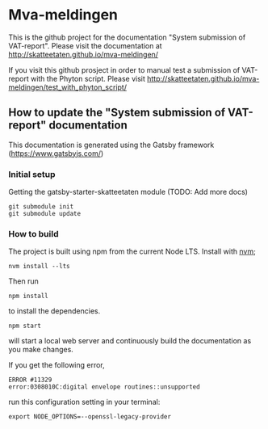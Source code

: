# Mva-meldingen

This is the github project for the documentation "System submission of VAT-report". 
Please visit the documentation at http://skatteetaten.github.io/mva-meldingen/

If you visit this github prosject in order to manual test a submission of VAT-report with the Phyton script. 
Please visit http://skatteetaten.github.io/mva-meldingen/test_with_phyton_script/

## How to update the "System submission of VAT-report" documentation
This documentation is generated using the Gatsby framework (https://www.gatsbyjs.com/)

### Initial setup

Getting the gatsby-starter-skatteetaten module (TODO: Add more docs)

    git submodule init
    git submodule update

### How to build

The project is built using npm from the current Node LTS. Install with [nvm](https://github.com/creationix/nvm);

    nvm install --lts

Then run

    npm install

to install the dependencies.

    npm start

will start a local web server and continuously build the documentation as you make changes.

If you get the following error,

    ERROR #11329
    error:0308010C:digital envelope routines::unsupported

run this configuration setting in your terminal:

    export NODE_OPTIONS=--openssl-legacy-provider
